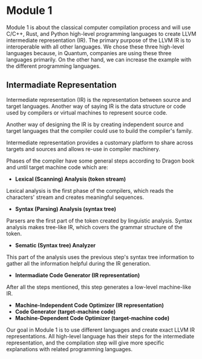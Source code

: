 # Module 1

Module 1 is about the classical computer compilation process and will use C/C++, Rust, and Python high-level programming languages to create LLVM intermediate representation (IR). The primary purpose of the LLVM IR is to interoperable with all other languages. We chose these three high-level languages because, in Quantum, companies are using these three languages primarily. On the other hand, we can increase the example with the different programming languages.

## Intermadiate Representation

Intermediate representation (IR) is the representation between source and target languages. Another way of saying IR is the data structure or code used by compilers or virtual machines to represent source code.

Another way of designing the IR is by creating independent source and target languages that the compiler could use to build the compiler's family.

Intermediate representation provides a customary platform to share across targets and sources and allows re-use in compiler machinery.

Phases of the compiler have some general steps according to Dragon book and until target machine code which are:

+ **Lexical (Scanning) Analysis (token stream)**

Lexical analysis is the first phase of the compilers, which reads the characters' stream and creates meaningful sequences.

+ **Syntax (Parsing) Analysis (syntax tree)**

Parsers are the first part of the token created by linguistic analysis. Syntax analysis makes tree-like IR, which covers the grammar structure of the token.

+ **Sematic (Syntax tree) Analyzer**

This part of the analysis uses the previous step's syntax tree information to gather all the information helpful during the IR generation.

+ **Intermadiate Code Generator (IR representation)**

After all the steps mentioned, this step generates a low-level machine-like IR.

+ **Machine-Independent Code Optimizer (IR representation)**
+ **Code Generator (target-machine code)**
+ **Machine-Dependent Code Optimizer (target-machine code)**

Our goal in Module 1 is to use different languages and create exact LLVM IR representations. All high-level language has their steps for the intermediate representation, and the compilation step will give more specific explanations with related programming languages.
